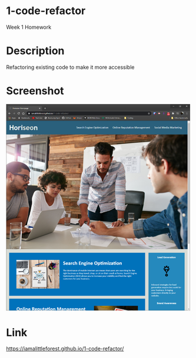 # 1-code-refactor
Week 1 Homework

# Description
Refactoring existing code to make it more accessible

# Screenshot
<img src="assets/images/readme-screenshot.png" width="500">

# Link
https://iamalittleforest.github.io/1-code-refactor/